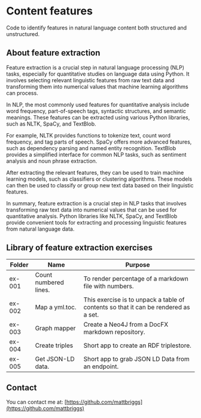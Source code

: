 # Content features

Code to identify features in natural language content both structured and unstructured.

## About feature extraction

Feature extraction is a crucial step in natural language processing (NLP) tasks, especially for quantitative studies on language data using Python. It involves selecting relevant linguistic features from raw text data and transforming them into numerical values that machine learning algorithms can process.

In NLP, the most commonly used features for quantitative analysis include word frequency, part-of-speech tags, syntactic structures, and semantic meanings. These features can be extracted using various Python libraries, such as NLTK, SpaCy, and TextBlob.

For example, NLTK provides functions to tokenize text, count word frequency, and tag parts of speech. SpaCy offers more advanced features, such as dependency parsing and named entity recognition. TextBlob provides a simplified interface for common NLP tasks, such as sentiment analysis and noun phrase extraction.

After extracting the relevant features, they can be used to train machine learning models, such as classifiers or clustering algorithms. These models can then be used to classify or group new text data based on their linguistic features.

In summary, feature extraction is a crucial step in NLP tasks that involves transforming raw text data into numerical values that can be used for quantitative analysis. Python libraries like NLTK, SpaCy, and TextBlob provide convenient tools for extracting and processing linguistic features from natural language data.

## Library of feature extraction exercises

| Folder | Name | Purpose |
| --- | --- | --- |
| ex-001 | Count numbered lines. | To render percentage of a markdown file with numbers. |
| ex-002 | Map a yml.toc. | This exercise is to unpack a table of contents so that it can be rendered as a set. |
| ex-003 | Graph mapper | Create a Neo4J from a DocFX markdown repository. |
| ex-004 | Create triples | Short app to create an RDF triplestore. |
| ex-005 | Get JSON-LD data. | Short app to grab JSON LD Data from an endpoint. |

## Contact

You can contact me at: [https://github.com/mattbriggs](https://github.com/mattbriggs)